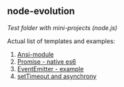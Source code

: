 ## node-evolution
*Test folder with mini-projects (node.js)*


Actual list of templates and examples:
1. [Ansi-module](https://github.com/Grayni/node-evolution/blob/master/workout/ansi-module.js)
2. [Promise - native es6](https://github.com/Grayni/node-evolution/blob/master/workout/promises/promise-es6.js)
3. [EventEmitter - example](https://github.com/Grayni/node-evolution/blob/master/workout/event-emitter/event-emitter.js)
4. [setTimeout and asynchrony](https://github.com/Grayni/node-evolution/blob/master/workout/event-emitter/setTimeout-and-asynchrony.js)